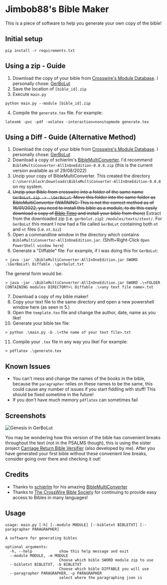 # Jimbob88's Bible Maker

This is a piece of software to help you generate your own copy of the bible!

## Initial setup

```commandline
pip install -r requirements.txt
```


## Using a zip - Guide
1. Download the copy of your bible from [Crosswire's Module Database](http://crosswire.org/sword/modules/ModDisp.jsp?modType=Bibles). I personally chose: [GerBoLut](http://crosswire.org/sword/modules/ModInfo.jsp?modName=GerBoLut)
2. Save the location of `[bible_id].zip`
3. Execute `main.py`
```commandline
python main.py --module [bible_id].zip
```
4. Compile the `generate.tex` file. For example:
```commandline
latexmk -pvc -pdf -xelatex -interaction=nonstopmode generate.tex 
```

## Using a Diff - Guide (Alternative Method)

1. Download the copy of your bible from [Crosswire's Module Database](http://crosswire.org/sword/modules/ModDisp.jsp?modType=Bibles). I personally chose: [GerBoLut](http://crosswire.org/sword/modules/ModInfo.jsp?modName=GerBoLut)
2. Download a copy of schierlm's [BibleMultiConverter](https://github.com/schierlm/BibleMultiConverter). I'd recommend `BibleMultiConverter-AllInOneEdition-0.0.8.zip` (this is the current version available as of 29/08/2022)
3. Unzip your copy of BibleMultiConverter. This created the directory `C:\Users\black\Downloads\BibleMultiConverter-AllInOneEdition-0.0.8` on my system.
4. <s>Unzip your Bible from crosswire into a folder of the same name `GerBoLut.zip -> .\GerBoLut`. 
Move this folder into the same folder as BibleMultiConverter (WARNING: This is not the correct method as of 16/01/2022, you need to install this bible as a module, to do this easily download a copy of [Bible Time](https://bibletime.info/) and install your bible from there)</s>
Extract from the downloaded zip (i.e. `gerbolut.zip`): `/modules/texts/ztext/`. For `GerBoLut` this meant I now had a file called `GerBoLut` containing both `ot` and `nt` files (i.e. `nt.bzz`)
5. Open a commandline window in the directory which contains `BibleMultiConverter-AllInOneEdition.jar`. (Shift+Right-Click `Open PowerShell window here`)
6. Generate a "Diffable" file:
   For example, if I was doing this for `GerBoLut`:

```
> java -jar .\BibleMultiConverter-AllInOneEdition.jar SWORD .\GerBoLut\ Diffable .\gerbolut.txt
```

The general form would be:

```
> java -jar .\BibleMultiConverter-AllInOneEdition.jar SWORD .\<FOLDER CONTAINING modules DIRECTORY>\ Diffable .\<any text file name>.txt
```

7. Download a copy of my bible maker!
8. Copy your text file to the same directory and open a new powershell window here (as seen in 5.)
9. Open the `template.tex` file and change the author, date, name as you like!
10. Generate your bible tex file:

```
> python .\main.py -b .\<the name of your text file>.txt
```

11. Compile your `.tex` file in any way you like!
    For example:

```
> pdflatex .\generate.tex
```

## Known Issues

- You can't mess and change the names of the books in the bible, because the `paragrapher` relies on these names to be the same, this could cause any number of issues if you start fiddling with stuff! This should be fixed sometime in the future!
- If you don't have much memory `pdflatex` can sometimes fail

## Screenshots

![Genesis in GerBoLut](https://i.imgur.com/fKZlg1p.png)

You may be wondering how this version of the bible has convenient breaks throughout the text (not in the PSALMS though), this is using the sister project [Carriage Return Bible Versifier](https://github.com/jimbob88/CR_bible) (also developed by me). After you have generated your first bible without these convenient line breaks, consider going over there and checking it out!

## Credits

- Thanks to [schierlm](https://github.com/schierlm) for his amazing [BibleMultiConverter](https://github.com/schierlm/BibleMultiConverter)
- Thanks to [The CrossWire Bible Society](https://crosswire.org/) for continuing to provide easy access to Bibles in many languages!


## Usage
```commandline
usage: main.py [-h] [--module MODULE] [--bibletxt BIBLETXT] [--paragrapher PARAGRAPHER]

A software for generating bibles

optional arguments:
  -h, --help            show this help message and exit
  --module MODULE, -m MODULE
                        Choose which bible SWORD module zip to use
  --bibletxt BIBLETXT, -b BIBLETXT
                        Choose which bible DIFFABLE you will use
  --paragrapher PARAGRAPHER, -p PARAGRAPHER
                        select where the paragraphing json is
```